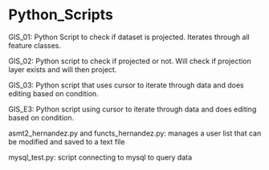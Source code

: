 # Python_Scripts
GIS_01: Python Script to check if dataset is projected. Iterates through all feature classes.

GIS_02: Python script to check if projected or not. Will check if projection layer exists and will then project.

GIS_03: Python script that uses cursor to iterate through data and does editing based on condition.

GIS_E3: Python script using cursor to iterate through data and does editing based on condition.

asmt2_hernandez.py and functs_hernandez.py: manages a user list that can be modified and saved to a text file

mysql_test.py: script connecting to mysql to query data
